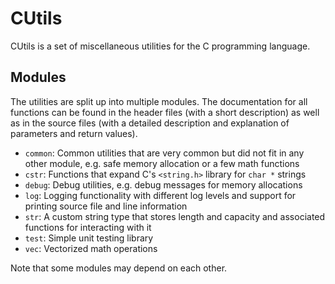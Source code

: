 # CUtils

CUtils is a set of miscellaneous utilities for the C programming language.

## Modules

The utilities are split up into multiple modules. The documentation for all
functions can be found in the header files (with a short description) as well
as in the source files (with a detailed description and explanation of
parameters and return values).

- `common`: Common utilities that are very common but did not fit in any other
  module, e.g. safe memory allocation or a few math functions
- `cstr`: Functions that expand C's `<string.h>` library for `char *` strings
- `debug`: Debug utilities, e.g. debug messages for memory allocations
- `log`: Logging functionality with different log levels and support for
  printing source file and line information
- `str`: A custom string type that stores length and capacity and associated
  functions for interacting with it
- `test`: Simple unit testing library
- `vec`: Vectorized math operations

Note that some modules may depend on each other.
